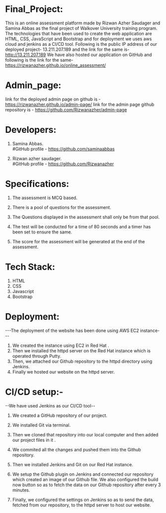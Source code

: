 # Final_Project:
This is an online assessment platform made by Rizwan Azher Saudager and Samina Abbas as the final project of Walkover University training program. The technologies that have been used to create the web application are HTML, CSS, JavaScript and Bootstrap and for deployment we uses aws cloud and jenkins as a CI/CD tool.
Following is the public IP address of our deployed project- 13.211.207.189 and the link for the same is- http://13.211.207.189
We have also hosted our application on GitHub and following is the link for the same- https://rizwanazher.github.io/online_assessment/
# Admin_page:
link for the deployed admin page on github is - https://rizwanazher.github.io/admin-page/
link for the admin page github repository is -  https://github.com/Rizwanazher/admin-page
# Developers:
  1. Samina Abbas.<br> 
     #GitHub profile - https://github.com/saminaabbas

  2. Rizwan azher saudager.<br>
     #GitHub profile - https://github.com/Rizwanazher

# Specifications:
1. The assessment is MCQ based.

2. There is a pool of questions for the assessment.

3. The Questions displayed in the assessment shall only be from that pool.
 
4. The test will be conducted for a time of 80 seconds and a timer has been set to ensure the same.

5. The score for the assessment will be generated at the end of the assessment.


# Tech Stack:
1. HTML
2. CSS
3. Javascript
4. Bootstrap

# Deployment:
 ---The deployment of the website has been done using AWS EC2 instance---
 1. We created the instance using EC2 in Red Hat .
 2. Then we installed the httpd server on the Red Hat instance which is operated through Putty.
 3. Then, we attached our Github repository to the httpd directory using Jenkins.
 4. Finally we hosted our website on the httpd server. 

# CI/CD setup:-
--We have used Jenkins as our CI/CD tool--
1. We created a GitHub repository of our project.

2. We installed Git via terminal.

3. Then we cloned that repository into our local computer and then added our project files in it . 

4. We commited all the changes and pushed them into the Github repository.

6. Then we installed Jenkins and Git on our Red Hat instance.


7. We setup the Github plugin on Jenkins and connected our repository which created an image of our Github file. 
   We also configured the build now button so as to fetch the data on our Github repository after every 3 minutes.
 
8. Finally, we configured the settings on Jenkins so as to send the data, fetched from our repository, to the httpd server to host our website. 



